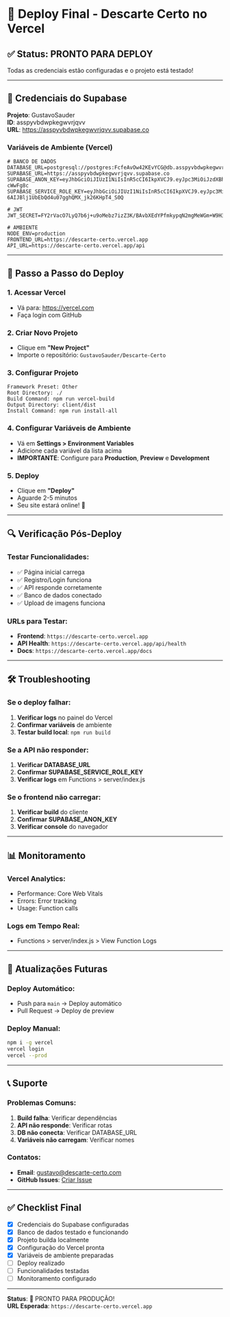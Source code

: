 # 🚀 Deploy Final - Descarte Certo no Vercel

## ✅ Status: PRONTO PARA DEPLOY

Todas as credenciais estão configuradas e o projeto está testado!

---

## 🔐 Credenciais do Supabase

**Projeto**: GustavoSauder  
**ID**: asspyvbdwpkegwvrjqvv  
**URL**: https://asspyvbdwpkegwvrjqvv.supabase.co

### Variáveis de Ambiente (Vercel)

```env
# BANCO DE DADOS
DATABASE_URL=postgresql://postgres:FcfeAvOw42KEvYCG@db.asspyvbdwpkegwvrjqvv.supabase.co:5432/postgres
SUPABASE_URL=https://asspyvbdwpkegwvrjqvv.supabase.co
SUPABASE_ANON_KEY=eyJhbGciOiJIUzI1NiIsInR5cCI6IkpXVCJ9.eyJpc3MiOiJzdXBhYmFzZSIsInJlZiI6ImFzc3B5dmJkd3BrZWd3dnJqcXZ2Iiwicm9sZSI6ImFub24iLCJpYXQiOjE3NTM1NjM0NzksImV4cCI6MjA2OTEzOTQ3OX0.C4ON_YCen_NePOC1egd3WeCg7AQVs7f5k2p-cWwFg8c
SUPABASE_SERVICE_ROLE_KEY=eyJhbGciOiJIUzI1NiIsInR5cCI6IkpXVCJ9.eyJpc3MiOiJzdXBhYmFzZSIsInJlZiI6ImFzc3B5dmJkd3BrZWd3dnJqcXZ2Iiwicm9sZSI6InNlcnZpY2Vfcm9sZSIsImlhdCI6MTc1MzU2MzQ3OSwiZXhwIjoyMDY5MTM5NDc5fQ.6miN-6AIJBlj1UbEbQd4u07gghQMX_jk26KHpT4_S0Q

# JWT
JWT_SECRET=FY2rVacO7LyQ7b6j+u9oMebz7izZ3K/BAvbXEdYPfmkypqN2mgMeWGm+W9H3BVVHxdFByTv1ryvT978WAo2V8Q==

# AMBIENTE
NODE_ENV=production
FRONTEND_URL=https://descarte-certo.vercel.app
API_URL=https://descarte-certo.vercel.app/api
```

---

## 🚀 Passo a Passo do Deploy

### 1. Acessar Vercel
- Vá para: https://vercel.com
- Faça login com GitHub

### 2. Criar Novo Projeto
- Clique em **"New Project"**
- Importe o repositório: `GustavoSauder/Descarte-Certo`

### 3. Configurar Projeto
```
Framework Preset: Other
Root Directory: ./
Build Command: npm run vercel-build
Output Directory: client/dist
Install Command: npm run install-all
```

### 4. Configurar Variáveis de Ambiente
- Vá em **Settings > Environment Variables**
- Adicione cada variável da lista acima
- **IMPORTANTE**: Configure para **Production**, **Preview** e **Development**

### 5. Deploy
- Clique em **"Deploy"**
- Aguarde 2-5 minutos
- Seu site estará online! 🎉

---

## 🔍 Verificação Pós-Deploy

### Testar Funcionalidades:
- ✅ Página inicial carrega
- ✅ Registro/Login funciona
- ✅ API responde corretamente
- ✅ Banco de dados conectado
- ✅ Upload de imagens funciona

### URLs para Testar:
- **Frontend**: `https://descarte-certo.vercel.app`
- **API Health**: `https://descarte-certo.vercel.app/api/health`
- **Docs**: `https://descarte-certo.vercel.app/docs`

---

## 🛠️ Troubleshooting

### Se o deploy falhar:
1. **Verificar logs** no painel do Vercel
2. **Confirmar variáveis** de ambiente
3. **Testar build local**: `npm run build`

### Se a API não responder:
1. **Verificar DATABASE_URL**
2. **Confirmar SUPABASE_SERVICE_ROLE_KEY**
3. **Verificar logs** em Functions > server/index.js

### Se o frontend não carregar:
1. **Verificar build** do cliente
2. **Confirmar SUPABASE_ANON_KEY**
3. **Verificar console** do navegador

---

## 📊 Monitoramento

### Vercel Analytics:
- Performance: Core Web Vitals
- Errors: Error tracking
- Usage: Function calls

### Logs em Tempo Real:
- Functions > server/index.js > View Function Logs

---

## 🔄 Atualizações Futuras

### Deploy Automático:
- Push para `main` → Deploy automático
- Pull Request → Deploy de preview

### Deploy Manual:
```bash
npm i -g vercel
vercel login
vercel --prod
```

---

## 📞 Suporte

### Problemas Comuns:
1. **Build falha**: Verificar dependências
2. **API não responde**: Verificar rotas
3. **DB não conecta**: Verificar DATABASE_URL
4. **Variáveis não carregam**: Verificar nomes

### Contatos:
- **Email**: gustavo@descarte-certo.com
- **GitHub Issues**: [Criar Issue](https://github.com/GustavoSauder/Descarte-Certo/issues)

---

## ✅ Checklist Final

- [x] Credenciais do Supabase configuradas
- [x] Banco de dados testado e funcionando
- [x] Projeto builda localmente
- [x] Configuração do Vercel pronta
- [x] Variáveis de ambiente preparadas
- [ ] Deploy realizado
- [ ] Funcionalidades testadas
- [ ] Monitoramento configurado

---

**Status**: 🚀 PRONTO PARA PRODUÇÃO!  
**URL Esperada**: `https://descarte-certo.vercel.app` 